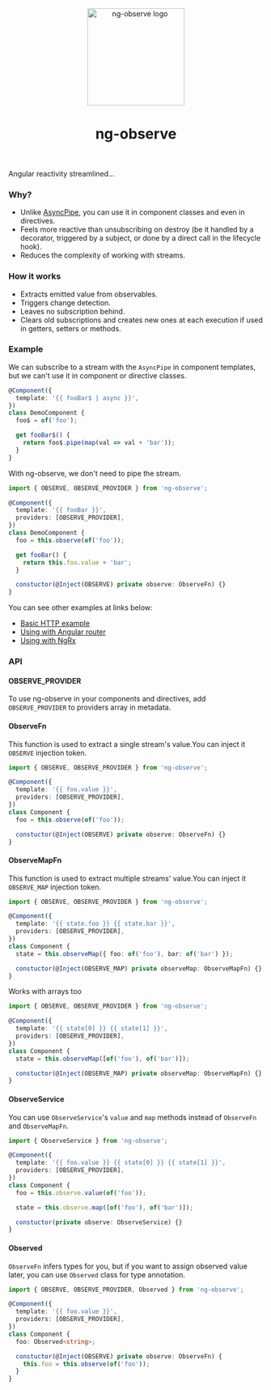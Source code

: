 <p align="center">
  <br />&nbsp;<br />
  <img alt="ng-observe logo" src="https://user-images.githubusercontent.com/15855540/110312130-c1431680-8015-11eb-82eb-29f792beb6bc.png" width="192" align="middle" />
</p>
<h1 align="center">
  ng-observe
  <br />&nbsp;<br />
</h1>

Angular reactivity streamlined...

### Why?

- Unlike [AsyncPipe](https://angular.io/api/common/AsyncPipe), you can use it in component classes and even in directives.
- Feels more reactive than unsubscribing on destroy (be it handled by a decorator, triggered by a subject, or done by a direct call in the lifecycle hook).
- Reduces the complexity of working with streams.

### How it works

- Extracts emitted value from observables.
- Triggers change detection.
- Leaves no subscription behind.
- Clears old subscriptions and creates new ones at each execution if used in getters, setters or methods.

### Example

We can subscribe to a stream with the `AsyncPipe` in component templates, but we can't use it in component or directive classes.

```typescript
@Component({
  template: '{{ fooBar$ | async }}',
})
class DemoComponent {
  foo$ = of('foo');

  get fooBar$() {
    return foo$.pipe(map(val => val + 'bar'));
  }
}
```

With ng-observe, we don't need to pipe the stream.

```typescript
import { OBSERVE, OBSERVE_PROVIDER } from 'ng-observe';

@Component({
  template: '{{ fooBar }}',
  providers: [OBSERVE_PROVIDER],
})
class DemoComponent {
  foo = this.observe(of('foo'));

  get fooBar() {
    return this.foo.value + 'bar';
  }

  constuctor(@Inject(OBSERVE) private observe: ObserveFn) {}
}
```

You can see other examples at links below:

- [Basic HTTP example](https://stackblitz.com/edit/ng-observe?file=src%2Fapp%2Fapp.ts)
- [Using with Angular router](https://stackblitz.com/edit/ng-observe-router?file=src%2Fapp%2Fapp.ts)
- [Using with NgRx](https://stackblitz.com/edit/ng-observe-ngrx?file=src%2Fapp%2Fapp.ts)

### API

#### OBSERVE_PROVIDER

To use ng-observe in your components and directives, add `OBSERVE_PROVIDER` to providers array in metadata.

#### ObserveFn

This function is used to extract a single stream's value.You can inject it `OBSERVE` injection token.

```typescript
import { OBSERVE, OBSERVE_PROVIDER } from 'ng-observe';

@Component({
  template: '{{ foo.value }}',
  providers: [OBSERVE_PROVIDER],
})
class Component {
  foo = this.observe(of('foo'));

  constuctor(@Inject(OBSERVE) private observe: ObserveFn) {}
}
```

#### ObserveMapFn

This function is used to extract multiple streams' value.You can inject it `OBSERVE_MAP` injection token.

```typescript
import { OBSERVE, OBSERVE_PROVIDER } from 'ng-observe';

@Component({
  template: '{{ state.foo }} {{ state.bar }}',
  providers: [OBSERVE_PROVIDER],
})
class Component {
  state = this.observeMap({ foo: of('foo'), bar: of('bar') });

  constuctor(@Inject(OBSERVE_MAP) private observeMap: ObserveMapFn) {}
}
```

Works with arrays too

```typescript
import { OBSERVE, OBSERVE_PROVIDER } from 'ng-observe';

@Component({
  template: '{{ state[0] }} {{ state[1] }}',
  providers: [OBSERVE_PROVIDER],
})
class Component {
  state = this.observeMap([of('foo'), of('bar')]);

  constuctor(@Inject(OBSERVE_MAP) private observeMap: ObserveMapFn) {}
}
```

#### ObserveService

You can use `ObserveService`'s `value` and `map` methods instead of `ObserveFn` and `ObserveMapFn`.

```typescript
import { ObserveService } from 'ng-observe';

@Component({
  template: '{{ foo.value }} {{ state[0] }} {{ state[1] }}',
  providers: [OBSERVE_PROVIDER],
})
class Component {
  foo = this.observe.value(of('foo'));

  state = this.observe.map([of('foo'), of('bar')]);

  constuctor(private observe: ObserveService) {}
}
```

#### Observed

`ObserveFn` infers types for you, but if you want to assign observed value later, you can use `Observed` class for type annotation.

```typescript
import { OBSERVE, OBSERVE_PROVIDER, Observed } from 'ng-observe';

@Component({
  template: '{{ foo.value }}',
  providers: [OBSERVE_PROVIDER],
})
class Component {
  foo: Observed<string>;

  constuctor(@Inject(OBSERVE) private observe: ObserveFn) {
    this.foo = this.observe(of('foo'));
  }
}
```
